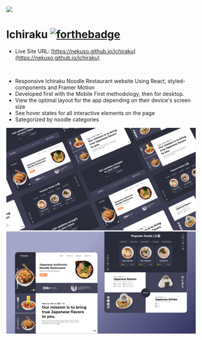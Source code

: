 <img src="./img/brand.png"/>

# Ichiraku [![forthebadge](https://forthebadge.com/images/badges/built-with-swag.svg)](https://forthebadge.com)


- Live Site URL: [https://nekuso.github.io/ichiraku](https://nekuso.github.io/ichiraku)
<br/>

- Responsive Ichiraku Noodle Restaurant website Using React, styled-components and Framer Motion
- Developed first with the Mobile First methodology, then for desktop.
- View the optimal layout for the app depending on their device's screen size
- See hover states for all interactive elements on the page
- Sategorized by noodle categories

![preview img](/preview.png)
![preview img](/preview2.png)